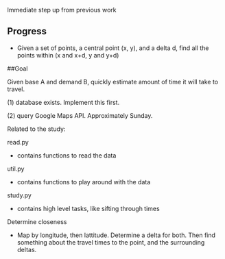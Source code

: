Immediate step up from previous work

## Progress
- Given a set of points, a central point (x, y), and a delta d, find
all the points within (x and x+d, y and y+d)



##Goal

Given base A and demand B, quickly estimate amount of time
it will take to travel.

(1) database exists. Implement this first.

(2) query Google Maps API. Approximately Sunday.


Related to the study:


read.py
- contains functions to read the data


util.py
- contains functions to play around with the data


study.py
- contains high level tasks, like sifting through times



Determine closeness
- Map by longitude, then lattitude. Determine a delta for both. 
Then find something about the travel times to the point, and 
the surrounding deltas.